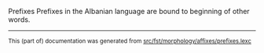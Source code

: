 Prefixes
Prefixes in the Albanian language are bound to beginning of other words.

* * *

<small>This (part of) documentation was generated from [src/fst/morphology/affixes/prefixes.lexc](https://github.com/giellalt/lang-sqi/blob/main/src/fst/morphology/affixes/prefixes.lexc)</small>
